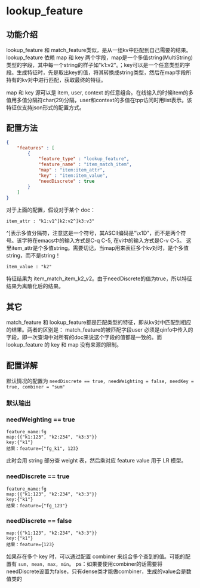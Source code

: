 # lookup_feature

## 功能介绍

lookup_feature 和 match_feature类似，是从一组kv中匹配到自己需要的结果。lookup_feature 依赖 map 和 key 两个字段，map是一个多值string(MultiString)类型的字段，其中每一个string的样子如"k1:v2"。；key可以是一个任意类型的字段。生成特征时，先是取出key的值，将其转换成string类型，然后在map字段所持有的kv对中进行匹配，获取最终的特征。

map 和 key 源可以是 item, user, context 的任意组合。在线输入的时候item的多值用多值分隔符char(29)分隔，user和context的多值在tpp访问时用list表示。该特征仅支持json形式的配置方式。

## 配置方法

```json
{
    "features" : [
        {
            "feature_type" : "lookup_feature",
            "feature_name" : "item_match_item",
            "map" : "item:item_attr",
            "key" : "item:item_value",
            "needDiscrete" : true
        }
    ]
}
```

对于上面的配置，假设对于某个 doc：

```
item_attr : "k1:v1^]k2:v2^]k3:v3"
```

^\]表示多值分隔符，注意这是一个符号，其ASCII编码是"\\x1D"，而不是两个符号。该字符在emacs中的输入方式是C-q C-5, 在vi中的输入方式是C-v C-5。 这里item_attr是个多值string。需要切记，当map用来表征多个kv对时，是个多值string，而不是string！

```
item_value : "k2"
```

特征结果为 item_match_item_k2_v2。由于needDiscrete的值为true，所以特征结果为离散化后的结果。

## 其它

match_feature 和 lookup_feature都是匹配类型的特征，即从kv对中匹配到相应的结果。两者的区别是： match_feature的被匹配字段user 必须是qinfo中传入的字段，即一次查询中对所有的doc来说这个字段的值都是一致的。而 lookup_feature 的 key 和 map 没有来源的限制。

## 配置详解

默认情况的配置为 `needDiscrete == true, needWeighting = false, needKey = true, combiner = "sum"`

### 默认输出

### needWeighting == true

```
feature_name:fg
map:{{"k1:123", "k2:234", "k3:3"}}
key:{"k1"}
结果：feature={"fg_k1", 123}
```

此时会用 string 部分查 weight 表，然后乘对应 feature value 用于 LR 模型。

### needDiscrete == true

```
feature_name:fg
map:{{"k1:123", "k2:234", "k3:3"}}
key:{"k1"}
结果：feature={"fg_123"}
```

### needDiscrete == false

```
map:{{"k1:123", "k2:234", "k3:3"}}
key:{"k1"}
结果：feature={123}
```

如果存在多个 key 时，可以通过配置 combiner 来组合多个查到的值。可能的配置有 `sum, mean, max, min`。 ps：如果要使用combiner的话需要将needDiscrete设置为false，只有dense类才能做combiner，生成的value会是数值类的

